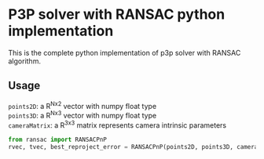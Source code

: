 # P3P solver with RANSAC python implementation
This is the complete python implementation of p3p solver with RANSAC algorithm.
## Usage
`points2D`: a R<sup>Nx2</sup> vector with numpy float type </br>
`points3D`: a R<sup>Nx3</sup> vector with numpy float type</br>
`cameraMatrix`: a R<sup>3x3</sup> matrix represents camera intrinsic parameters
```python
from ransac import RANSACPnP
rvec, tvec, best_reproject_error = RANSACPnP(points2D, points3D, cameraMatrix, distCoeffs, times = args.iteration)
```